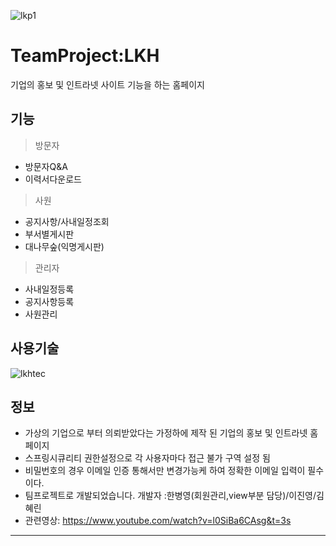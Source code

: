 
![lkp1](https://user-images.githubusercontent.com/47437218/54329251-49bf9400-4654-11e9-81f6-9def9077a8ac.png)

TeamProject:LKH
==================

기업의 홍보 및 인트라넷 사이트 기능을 하는 홈페이지

 기능
------------------
 >방문자
* 방문자Q&A
* 이력서다운로드
 
 >사원
* 공지사항/사내일정조회
* 부서별게시판
* 대나무숲(익명게시판)

 >관리자
 * 사내일정등록
 * 공지사항등록
 * 사원관리

 사용기술
------------------
![lkhtec](https://user-images.githubusercontent.com/47437218/54329931-32ce7100-4657-11e9-8e68-5e9d8199411c.png)


 정보
------------------
* 가상의 기업으로 부터 의뢰받았다는 가정하에 제작 된 기업의 홍보 및 인트라넷 홈페이지
* 스프링시큐리티 권한설정으로 각 사용자마다 접근 불가 구역 설정 됨
* 비밀번호의 경우 이메일 인증 통해서만 변경가능케 하여 정확한 이메일 입력이 필수이다.
* 팀프로젝트로 개발되었습니다.    개발자 :한병영(회원관리,view부분 담당)/이진영/김혜린 
* 관련영상: https://www.youtube.com/watch?v=l0SiBa6CAsg&t=3s
<hr>

